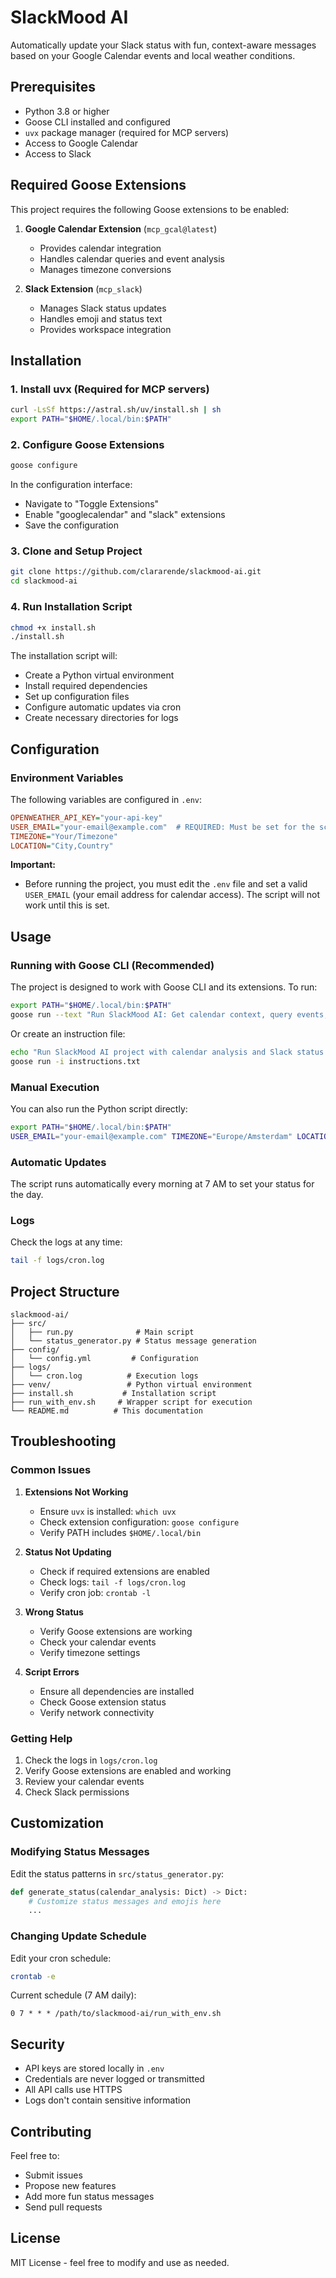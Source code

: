 # SlackMood AI

Automatically update your Slack status with fun, context-aware messages based on your Google Calendar events and local weather conditions.

## Prerequisites

- Python 3.8 or higher
- Goose CLI installed and configured
- `uvx` package manager (required for MCP servers)
- Access to Google Calendar
- Access to Slack

## Required Goose Extensions

This project requires the following Goose extensions to be enabled:

1. **Google Calendar Extension** (`mcp_gcal@latest`)
   - Provides calendar integration
   - Handles calendar queries and event analysis
   - Manages timezone conversions

2. **Slack Extension** (`mcp_slack`)
   - Manages Slack status updates
   - Handles emoji and status text
   - Provides workspace integration

## Installation

### 1. Install uvx (Required for MCP servers)

```bash
curl -LsSf https://astral.sh/uv/install.sh | sh
export PATH="$HOME/.local/bin:$PATH"
```

### 2. Configure Goose Extensions

```bash
goose configure
```

In the configuration interface:
- Navigate to "Toggle Extensions"
- Enable "googlecalendar" and "slack" extensions
- Save the configuration

### 3. Clone and Setup Project

```bash
git clone https://github.com/clararende/slackmood-ai.git
cd slackmood-ai
```

### 4. Run Installation Script

```bash
chmod +x install.sh
./install.sh
```

The installation script will:
- Create a Python virtual environment
- Install required dependencies
- Set up configuration files
- Configure automatic updates via cron
- Create necessary directories for logs

## Configuration

### Environment Variables
The following variables are configured in `.env`:

```ini
OPENWEATHER_API_KEY="your-api-key"
USER_EMAIL="your-email@example.com"  # REQUIRED: Must be set for the script to work
TIMEZONE="Your/Timezone"
LOCATION="City,Country"
```

**Important:**
- Before running the project, you must edit the `.env` file and set a valid `USER_EMAIL` (your email address for calendar access). The script will not work until this is set.

## Usage

### Running with Goose CLI (Recommended)

The project is designed to work with Goose CLI and its extensions. To run:

```bash
export PATH="$HOME/.local/bin:$PATH"
goose run --text "Run SlackMood AI: Get calendar context, query events, analyze schedule, and update Slack status"
```

Or create an instruction file:

```bash
echo "Run SlackMood AI project with calendar analysis and Slack status update" > instructions.txt
goose run -i instructions.txt
```

### Manual Execution

You can also run the Python script directly:

```bash
export PATH="$HOME/.local/bin:$PATH"
USER_EMAIL="your-email@example.com" TIMEZONE="Europe/Amsterdam" LOCATION="Amsterdam,NL" python3 src/run.py
```

### Automatic Updates
The script runs automatically every morning at 7 AM to set your status for the day.

### Logs
Check the logs at any time:
```bash
tail -f logs/cron.log
```

## Project Structure

```
slackmood-ai/
├── src/
│   ├── run.py              # Main script
│   └── status_generator.py # Status message generation
├── config/
│   └── config.yml         # Configuration
├── logs/
│   └── cron.log          # Execution logs
├── venv/                 # Python virtual environment
├── install.sh           # Installation script
├── run_with_env.sh     # Wrapper script for execution
└── README.md          # This documentation
```

## Troubleshooting

### Common Issues

1. **Extensions Not Working**
   - Ensure `uvx` is installed: `which uvx`
   - Check extension configuration: `goose configure`
   - Verify PATH includes `$HOME/.local/bin`

2. **Status Not Updating**
   - Check if required extensions are enabled
   - Check logs: `tail -f logs/cron.log`
   - Verify cron job: `crontab -l`

3. **Wrong Status**
   - Verify Goose extensions are working
   - Check your calendar events
   - Verify timezone settings

4. **Script Errors**
   - Ensure all dependencies are installed
   - Check Goose extension status
   - Verify network connectivity

### Getting Help

1. Check the logs in `logs/cron.log`
2. Verify Goose extensions are enabled and working
3. Review your calendar events
4. Check Slack permissions

## Customization

### Modifying Status Messages

Edit the status patterns in `src/status_generator.py`:

```python
def generate_status(calendar_analysis: Dict) -> Dict:
    # Customize status messages and emojis here
    ...
```

### Changing Update Schedule

Edit your cron schedule:
```bash
crontab -e
```

Current schedule (7 AM daily):
```
0 7 * * * /path/to/slackmood-ai/run_with_env.sh
```

## Security

- API keys are stored locally in `.env`
- Credentials are never logged or transmitted
- All API calls use HTTPS
- Logs don't contain sensitive information

## Contributing

Feel free to:
- Submit issues
- Propose new features
- Add more fun status messages
- Send pull requests

## License

MIT License - feel free to modify and use as needed.

